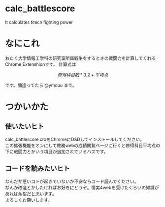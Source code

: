 # calc_battlescore
It calculates titech fighting power
# なにこれ  
おたく大学情報工学科の研究室所属戦争をするときの戦闘力を計算してくれるChrome Extenshionです。 
計算式は  
```math
修得科目数*0.2+平均点
``` 
です。間違ってたら @ymduu まで。  
# つかいかた
## 使いたいヒト
calc_battlescore.crxをChromeにD&Dしてインストールしてください。  
この拡張機能をオンにして教務webの成績閲覧ページに行くと修得科目平均点の下に戦闘力とかいう項目が追加されているハズです。  
## コードを読みたいヒト  
なんだか悪いコトが起きていないか不安ならコード読んでください。  
なんか改造とかしたければお好きにどうぞ。情実4webを受けたくらいの知識があれば余裕だと思います。  
よろしくお願いします。  

